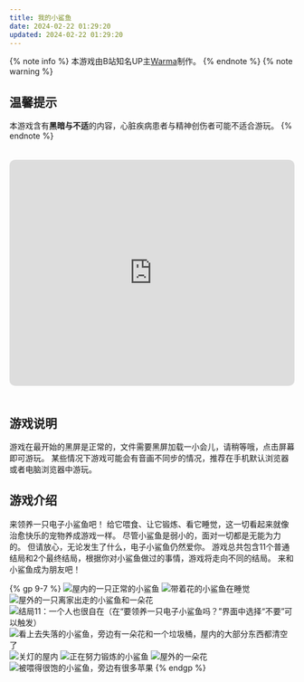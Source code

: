 ```yaml
---
title: 我的小鲨鱼
date: 2024-02-22 01:29:20
updated: 2024-02-22 01:29:20
---
```


<style>
iframe#shark {
  border: none;
  border-radius: 10px;
  height: 400px;
  margin: 20px auto;
  max-width: 600px;
  width: 100%;
}
</style>

{% note info %}
本游戏由B站知名UP主[Warma](https://space.bilibili.com/53456)制作。
{% endnote %}
{% note warning %}
## 温馨提示
本游戏含有**黑暗与不适**的内容，心脏疾病患者与精神创伤者可能不适合游玩。
{% endnote %}

<iframe id="shark" allow="autoplay; fullscreen" src="https://games.construct.net/60078/latest" allowfullscreen="true" referrerpolicy="no-referrer" sandbox="allow-popups allow-same-origin allow-scripts"></iframe>

## 游戏说明
游戏在最开始的黑屏是正常的，文件需要黑屏加载一小会儿，请稍等哦，点击屏幕即可游玩。
某些情况下游戏可能会有音画不同步的情况，推荐在手机默认浏览器或者电脑浏览器中游玩。

## 游戏介绍
来领养一只电子小鲨鱼吧！
给它喂食、让它锻炼、看它睡觉，这一切看起来就像治愈快乐的宠物养成游戏一样。
尽管小鲨鱼是弱小的，面对一切都是无能为力的。
但请放心，无论发生了什么，电子小鲨鱼仍然爱你。
游戏总共包含11个普通结局和2个最终结局，根据你对小鲨鱼做过的事情，游戏将走向不同的结局。
来和小鲨鱼成为朋友吧！

{% gp 9-7 %}
![屋内的一只正常的小鲨鱼](/images/playground/shark-1.webp)
![带着花的小鲨鱼在睡觉](/images/playground/shark-2.webp)
![屋外的一只离家出走的小鲨鱼和一朵花](/images/playground/shark-3.webp)
![结局11：一个人也很自在（在“要领养一只电子小鲨鱼吗？”界面中选择“不要”可以触发）](/images/playground/shark-4.webp)
![看上去失落的小鲨鱼，旁边有一朵花和一个垃圾桶，屋内的大部分东西都清空了](/images/playground/shark-5.webp)
![关灯的屋内](/images/playground/shark-6.webp)
![正在努力锻炼的小鲨鱼](/images/playground/shark-7.webp)
![屋外的一朵花](/images/playground/shark-8.webp)
![被喂得很饱的小鲨鱼，旁边有很多苹果](/images/playground/shark-9.webp)
{% endgp %}
